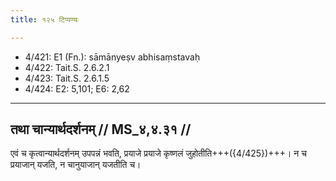 ```yaml
---
title: १२५ टिप्पण्यः

---
```

- 4/421: E1 (Fn.): sāmānyeṣv abhisaṃstavaḥ
- 4/422: Tait.S. 2.6.2.1
- 4/423: Tait.S. 2.6.1.5
- 4/424: E2: 5,101; E6: 2,62

____________________________________________


## तथा चान्यार्थदर्शनम् // MS_४,४.३१ //

एवं च कृत्वान्यार्थदर्शनम् उपपन्नं भवति, प्रयाजे प्रयाजे कृष्णलं जुहोतीति+++({4/425})+++। न च प्रयाजान् यजति, न चानुयाजान् यजतीति च।